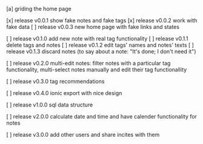 [a] griding the home page

[x] release v0.0.1 show fake notes and fake tags
[x] release v0.0.2 work with fake data
[ ] release v0.0.3 new home page with fake links and states


[ ] release v0.1.0 add new note with real tag functionality
[ ] release v0.1.1 delete tags and notes
[ ] release v0.1.2 edit tags' names and notes' texts
[ ] release v0.1.3 discard notes (to say about a note: "It's done; I don't need it")

[ ] release v0.2.0 multi-edit notes: filter notes with a particular tag functionality, multi-select notes manually and edit their tag functionallity

[ ] release v0.3.0 tag recommendations

[ ] release v0.4.0 ionic export with nice design


[ ] release v1.0.0 sql data structure


[ ] release v2.0.0 calculate date and time and have calender functionality for notes


[ ] release v3.0.0 add other users and share incites with them